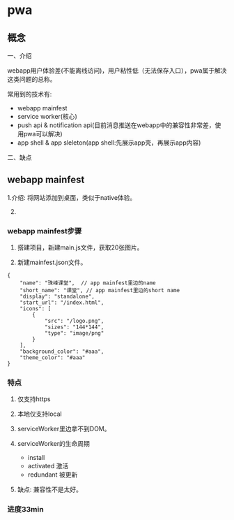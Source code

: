 # pwa


## 概念

一、介绍

webapp用户体验差(不能离线访问)，用户粘性低（无法保存入口），pwa属于解决这类问题的总称。

常用到的技术有:

- webapp mainfest
- service worker(核心)
- push api & notification api(目前消息推送在webapp中的兼容性非常差，使用pwa可以解决)
- app shell & app sleleton(app shell:先展示app壳，再展示app内容)

二、缺点


## webapp mainfest

1.介绍: 将网站添加到桌面，类似于native体验。

2.


### webapp mainfest步骤

1. 搭建项目，新建main.js文件，获取20张图片。

2. 新建mainfest.json文件。

```
{
    "name": "珠峰课堂",  // app mainfest里边的name
    "short_name": "课堂", // app mainfest里边的short name
    "display": "standalone",
    "start_url": "/index.html",
    "icons": [
        {
            "src": "/logo.png",
            "sizes": "144*144",
            "type": "image/png"
        }
    ],
    "background_color": "#aaa",
    "theme_color": "#aaa"
}
```

### 特点

1. 仅支持https
2. 本地仅支持local
3. serviceWorker里边拿不到DOM。
4. serviceWorker的生命周期

    - install
    - activated 激活
    - redundant 被更新

5. 缺点: 兼容性不是太好。

### 进度33min
